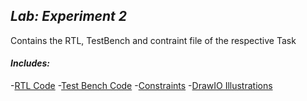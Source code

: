 ## *Lab: Experiment 2*

Contains the RTL, TestBench and contraint file of the respective Task
#### *Includes:*
-[RTL Code](./rtl/)
-[Test Bench Code](./bench/)
-[Constraints](./constraints/)
-[DrawIO Illustrations](./docs/)
